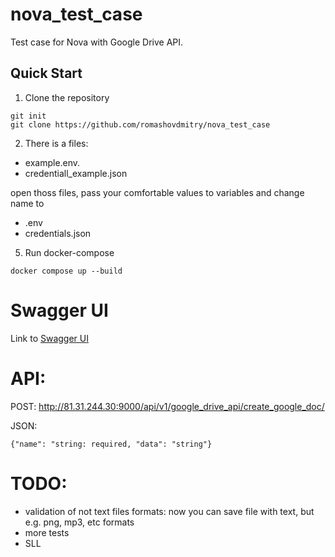 # nova_test_case

Test case for Nova with Google Drive API.

## Quick Start

1. Clone the repository

```
git init
git clone https://github.com/romashovdmitry/nova_test_case
```

2. There is a files:

- example.env.
- credentiall_example.json

open thoss files, pass your comfortable values to variables and change name to 

- .env
- credentials.json

5. Run docker-compose 

```
docker compose up --build
```

# Swagger UI

Link to [Swagger UI](http://81.31.244.30:9000/api/docs/)

# API:
POST: http://81.31.244.30:9000/api/v1/google_drive_api/create_google_doc/

JSON: 
```
{"name": "string: required, "data": "string"}
```

# TODO:

- validation of not text files formats: now you can save file with text, but e.g. png, mp3, etc formats
- more tests
- SLL
